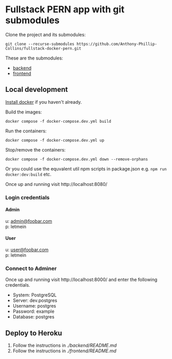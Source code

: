 # Fullstack PERN app with git submodules

Clone the project and its submodules:

```
git clone --recurse-submodules https://github.com/Anthony-Phillip-Collins/fullstack-docker-pern.git
```

These are the submodules:

- [backend](https://github.com/Anthony-Phillip-Collins/fullstack-docker-pern-backend/)
- [frontend](https://github.com/Anthony-Phillip-Collins/fullstack-docker-pern-frontend/)

## Local development

[Install docker](https://docs.docker.com/get-docker/) if you haven't already.

Build the images:

```
docker compose -f docker-compose.dev.yml build
```

Run the containers:

```
docker compose -f docker-compose.dev.yml up
```

Stop/remove the containers:

```
docker compose -f docker-compose.dev.yml down --remove-orphans
```

Or you could use the equvalent util npm scripts in package.json e.g. `npm run docker:dev:build` etc.

Once up and running visit http://localhost:8080/

### Login credentials

#### Admin

u: admin@foobar.com  
p: letmein

#### User

u: user@foobar.com  
p: letmein

### Connect to Adminer

Once up and running visit http://localhost:8000/ and enter the following credentials.

- System: PostgreSQL
- Server: dev.postgres
- Username: postgres
- Password: example
- Database: postgres

## Deploy to Heroku

1. Follow the instructions in _./backend/README.md_
2. Follow the instructions in _./frontend/README.md_
